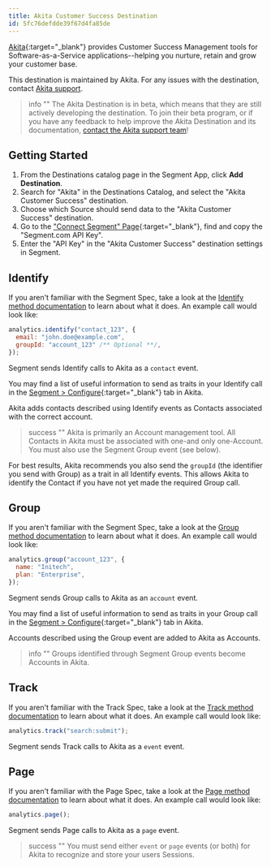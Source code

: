 ```yaml
---
title: Akita Customer Success Destination
id: 5fc76defdde39f67d4fa85de
---
```


[Akita](https://www.akitaapp.com.com/?utm_source=segmentio&utm_medium=docs&utm_campaign=partners){:target="_blank"} provides Customer Success Management tools for Software-as-a-Service applications--helping you nurture, retain and grow your customer base.

This destination is maintained by Akita. For any issues with the destination, contact [Akita support](mailto:support@akitaapp.com).

> info ""
> The Akita Destination is in beta, which means that they are still actively developing the destination. To join their beta program, or if you have any feedback to help improve the Akita Destination and its documentation, [contact the Akita support team](mailto:support@akitaapp.com)!

## Getting Started

1. From the Destinations catalog page in the Segment App, click **Add Destination**.
2. Search for "Akita" in the Destinations Catalog, and select the "Akita Customer Success" destination.
3. Choose which Source should send data to the "Akita Customer Success" destination.
4. Go to the ["Connect Segment" Page](https://beta.akitaapp.com/segment){:target="_blank"}, find and copy the "Segment.com API Key".
5. Enter the "API Key" in the "Akita Customer Success" destination settings in Segment.

## Identify

If you aren't familiar with the Segment Spec, take a look at the [Identify method documentation](/docs/connections/spec/identify/) to learn about what it does. An example call would look like:

```js
analytics.identify("contact_123", {
  email: "john.doe@example.com",
  groupId: "account_123" /** Optional **/,
});
```

Segment sends Identify calls to Akita as a `contact` event.

You may find a list of useful information to send as traits in your Identify call in the [Segment > Configure](https://beta.akitaapp.com/segment){:target="_blank"} tab in Akita.

Akita adds contacts described using Identify events as Contacts associated with the correct account.

> success ""
> Akita is primarily an Account management tool. All Contacts in Akita must be associated with one-and only one-Account. You must also use the Segment Group event (see below).

For best results, Akita recommends you also send the `groupId` (the identifier you send with Group) as a trait in all Identify events. This allows Akita to identify the Contact if you have not yet made the required Group call.

## Group

If you aren't familiar with the Segment Spec, take a look at the [Group method documentation](/docs/connections/spec/group/) to learn about what it does. An example call would look like:

```js
analytics.group("account_123", {
  name: "Initech",
  plan: "Enterprise",
});
```

Segment sends Group calls to Akita as an `account` event.

You may find a list of useful information to send as traits in your Group call in the [Segment > Configure](https://beta.akitaapp.com/segment){:target="_blank"} tab in Akita.

Accounts described using the Group event are added to Akita as Accounts.

> info ""
> Groups identified through Segment Group events become Accounts in Akita.

## Track

If you aren't familiar with the Track Spec, take a look at the [Track method documentation](/docs/connections/spec/track/) to learn about what it does. An example call would look like:

```js
analytics.track("search:submit");
```

Segment sends Track calls to Akita as a `event` event.

## Page

If you aren't familiar with the Page Spec, take a look at the [Page method documentation](https://segment.com/docs/connections/spec/page/) to learn about what it does. An example call would look like:

```js
analytics.page();
```

Segment sends Page calls to Akita as a `page` event.

> success ""
> You must send either `event` or `page` events (or both) for Akita to recognize and store your users Sessions.
